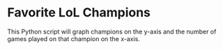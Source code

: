 # Favorite LoL Champions
This Python script will graph champions on the y-axis and the number of games played on that champion on the x-axis.